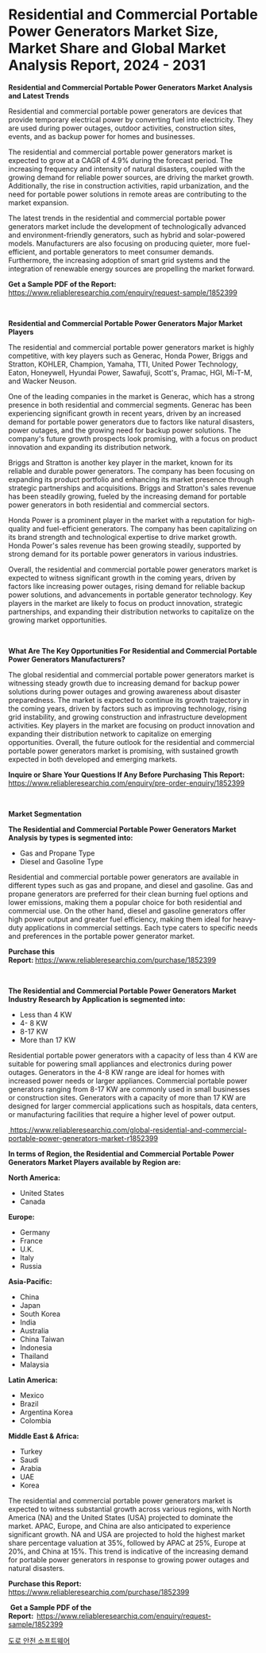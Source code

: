 <p><h1>Residential and Commercial Portable Power Generators Market Size, Market Share and Global Market Analysis Report, 2024 - 2031</h1></p><p><strong>Residential and Commercial Portable Power Generators Market Analysis and Latest Trends</strong></p>
<p><p>Residential and commercial portable power generators are devices that provide temporary electrical power by converting fuel into electricity. They are used during power outages, outdoor activities, construction sites, events, and as backup power for homes and businesses. </p><p>The residential and commercial portable power generators market is expected to grow at a CAGR of 4.9% during the forecast period. The increasing frequency and intensity of natural disasters, coupled with the growing demand for reliable power sources, are driving the market growth. Additionally, the rise in construction activities, rapid urbanization, and the need for portable power solutions in remote areas are contributing to the market expansion.</p><p>The latest trends in the residential and commercial portable power generators market include the development of technologically advanced and environment-friendly generators, such as hybrid and solar-powered models. Manufacturers are also focusing on producing quieter, more fuel-efficient, and portable generators to meet consumer demands. Furthermore, the increasing adoption of smart grid systems and the integration of renewable energy sources are propelling the market forward.</p></p>
<p><strong>Get a Sample PDF of the Report:&nbsp;</strong> <a href="https://www.reliableresearchiq.com/enquiry/request-sample/1852399">https://www.reliableresearchiq.com/enquiry/request-sample/1852399</a></p>
<p>&nbsp;</p>
<p><strong>Residential and Commercial Portable Power Generators Major Market Players</strong></p>
<p><p>The residential and commercial portable power generators market is highly competitive, with key players such as Generac, Honda Power, Briggs and Stratton, KOHLER, Champion, Yamaha, TTI, United Power Technology, Eaton, Honeywell, Hyundai Power, Sawafuji, Scott's, Pramac, HGI, Mi-T-M, and Wacker Neuson.</p><p>One of the leading companies in the market is Generac, which has a strong presence in both residential and commercial segments. Generac has been experiencing significant growth in recent years, driven by an increased demand for portable power generators due to factors like natural disasters, power outages, and the growing need for backup power solutions. The company's future growth prospects look promising, with a focus on product innovation and expanding its distribution network.</p><p>Briggs and Stratton is another key player in the market, known for its reliable and durable power generators. The company has been focusing on expanding its product portfolio and enhancing its market presence through strategic partnerships and acquisitions. Briggs and Stratton's sales revenue has been steadily growing, fueled by the increasing demand for portable power generators in both residential and commercial sectors.</p><p>Honda Power is a prominent player in the market with a reputation for high-quality and fuel-efficient generators. The company has been capitalizing on its brand strength and technological expertise to drive market growth. Honda Power's sales revenue has been growing steadily, supported by strong demand for its portable power generators in various industries.</p><p>Overall, the residential and commercial portable power generators market is expected to witness significant growth in the coming years, driven by factors like increasing power outages, rising demand for reliable backup power solutions, and advancements in portable generator technology. Key players in the market are likely to focus on product innovation, strategic partnerships, and expanding their distribution networks to capitalize on the growing market opportunities.</p></p>
<p>&nbsp;</p>
<p><strong>What Are The Key Opportunities For Residential and Commercial Portable Power Generators Manufacturers?</strong></p>
<p><p>The global residential and commercial portable power generators market is witnessing steady growth due to increasing demand for backup power solutions during power outages and growing awareness about disaster preparedness. The market is expected to continue its growth trajectory in the coming years, driven by factors such as improving technology, rising grid instability, and growing construction and infrastructure development activities. Key players in the market are focusing on product innovation and expanding their distribution network to capitalize on emerging opportunities. Overall, the future outlook for the residential and commercial portable power generators market is promising, with sustained growth expected in both developed and emerging markets.</p></p>
<p><strong>Inquire or Share Your Questions If Any Before Purchasing This Report:</strong> <a href="https://www.reliableresearchiq.com/enquiry/pre-order-enquiry/1852399">https://www.reliableresearchiq.com/enquiry/pre-order-enquiry/1852399</a></p>
<p>&nbsp;</p>
<p><strong>Market Segmentation</strong></p>
<p><strong>The Residential and Commercial Portable Power Generators Market Analysis by types is segmented into:</strong></p>
<p><ul><li>Gas and Propane Type</li><li>Diesel and Gasoline Type</li></ul></p>
<p><p>Residential and commercial portable power generators are available in different types such as gas and propane, and diesel and gasoline. Gas and propane generators are preferred for their clean burning fuel options and lower emissions, making them a popular choice for both residential and commercial use. On the other hand, diesel and gasoline generators offer high power output and greater fuel efficiency, making them ideal for heavy-duty applications in commercial settings. Each type caters to specific needs and preferences in the portable power generator market.</p></p>
<p><strong>Purchase this Report:&nbsp;</strong><a href="https://www.reliableresearchiq.com/purchase/1852399">https://www.reliableresearchiq.com/purchase/1852399</a></p>
<p>&nbsp;</p>
<p><strong>The Residential and Commercial Portable Power Generators Market Industry Research by Application is segmented into:</strong></p>
<p><ul><li>Less than 4 KW</li><li>4- 8 KW</li><li>8-17 KW</li><li>More than 17 KW</li></ul></p>
<p><p>Residential portable power generators with a capacity of less than 4 KW are suitable for powering small appliances and electronics during power outages. Generators in the 4-8 KW range are ideal for homes with increased power needs or larger appliances. Commercial portable power generators ranging from 8-17 KW are commonly used in small businesses or construction sites. Generators with a capacity of more than 17 KW are designed for larger commercial applications such as hospitals, data centers, or manufacturing facilities that require a higher level of power output.</p></p>
<p><a href="https://www.reliableresearchiq.com/global-residential-and-commercial-portable-power-generators-market-r1852399">&nbsp;https://www.reliableresearchiq.com/global-residential-and-commercial-portable-power-generators-market-r1852399</a></p>
<p><strong>In terms of Region, the Residential and Commercial Portable Power Generators Market Players available by Region are:</strong></p>
<p>
    <p> <strong> North America: </strong>
        <ul>
            <li>United States</li>
            <li>Canada</li>
        </ul>
        </p> 
    <p> <strong> Europe: </strong>
        <ul>
            <li>Germany</li>
            <li>France</li>
            <li>U.K.</li>
            <li>Italy</li>
            <li>Russia</li>
        </ul>
        </p> 
    <p> <strong> Asia-Pacific: </strong>
        <ul>
            <li>China</li>
            <li>Japan</li>
            <li>South Korea</li>
            <li>India</li>
            <li>Australia</li>
            <li>China Taiwan</li>
            <li>Indonesia</li>
            <li>Thailand</li>
            <li>Malaysia</li>
        </ul>
        </p> 
    <p> <strong> Latin America: </strong>
        <ul>
            <li>Mexico</li>
            <li>Brazil</li>
            <li>Argentina Korea</li>
            <li>Colombia</li>
        </ul>
        </p> 
    <p> <strong> Middle East & Africa: </strong>
        <ul>
            <li>Turkey</li>
            <li>Saudi</li>
            <li>Arabia</li>
            <li>UAE</li>
            <li>Korea</li>
        </ul>
    </p>
    </p>
<p><p>The residential and commercial portable power generators market is expected to witness substantial growth across various regions, with North America (NA) and the United States (USA) projected to dominate the market. APAC, Europe, and China are also anticipated to experience significant growth. NA and USA are projected to hold the highest market share percentage valuation at 35%, followed by APAC at 25%, Europe at 20%, and China at 15%. This trend is indicative of the increasing demand for portable power generators in response to growing power outages and natural disasters.</p></p>
<p><strong>Purchase this Report: </strong><a href="https://www.reliableresearchiq.com/purchase/1852399">https://www.reliableresearchiq.com/purchase/1852399</a></p>
<p>&nbsp;<strong>Get a Sample PDF of the Report:&nbsp;&nbsp;</strong><a href="https://www.reliableresearchiq.com/enquiry/request-sample/1852399">https://www.reliableresearchiq.com/enquiry/request-sample/1852399</a></p>
<p><strong></strong></p>
<p><p><a href="https://github.com/vss5505pa7z1p/Market-Research-Report-List-3/blob/main/676423571746.md">도로 안전 소프트웨어</a></p></p>